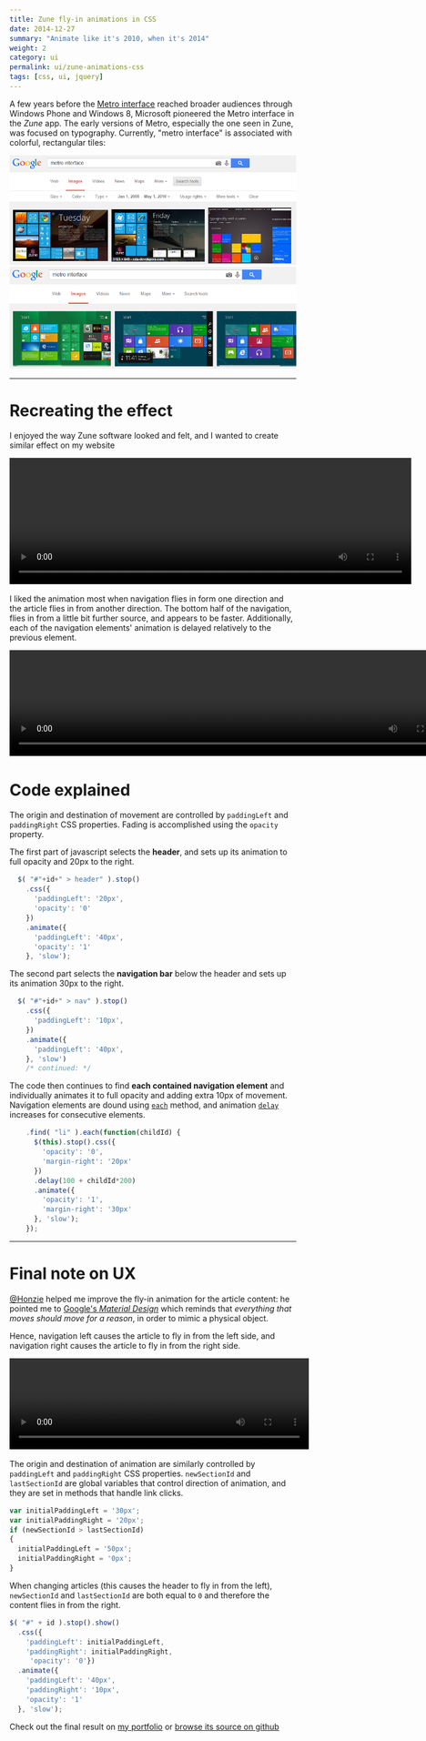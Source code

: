 ```yaml
---
title: Zune fly-in animations in CSS
date: 2014-12-27
summary: "Animate like it's 2010, when it's 2014"
weight: 2
category: ui
permalink: ui/zune-animations-css
tags: [css, ui, jquery]
---
```


A few years before the [Metro interface](http://en.wikipedia.org/wiki/Metro_%28design_language%29) reached broader audiences through Windows Phone and Windows 8, Microsoft pioneered the Metro interface in the *Zune* app. The early versions of Metro, especially the one seen in Zune, was focused on typography. Currently, "metro interface" is associated with colorful, rectangular tiles:

![Search results for "Metro Interface" in 2010](techBlogData//zune-animations-css/OriginalMetro.png)
![Current search results for Metro Interface](techBlogData//zune-animations-css/CurrentMetro.PNG)

***

Recreating the effect
===

I enjoyed the way Zune software looked and felt, and I wanted to create similar effect on my website

<video width="706" height="222" autoplay loop>
  <source src="{{baseurl}}/blogData/zune-animations-css/zune.webm" type="video/webm">  </video>

I liked the animation most when navigation flies in form one direction and the article flies in from another direction. The bottom half of the navigation, flies in from a little bit further source, and appears to be faster. Additionally, each of the navigation elements' animation is delayed relatively to the previous element.

<video width="794" height="186" autoplay loop>
  <source src="{{baseurl}}/blogData/zune-animations-css/portfolioArticles.webm" type="video/webm">  </video>

Code explained
===

The origin and destination of movement are controlled by `paddingLeft` and `paddingRight` CSS properties. Fading is accomplished using the `opacity` property.

The first part of javascript selects the **header**, and sets up its animation to full opacity and 20px to the right.

```js
  $( "#"+id+" > header" ).stop()
    .css({
      'paddingLeft': '20px',
      'opacity': '0'
    })
    .animate({
      'paddingLeft': '40px',
      'opacity': '1'
    }, 'slow');
```

The second part selects the **navigation bar** below the header and sets up its animation 30px to the right.

```js
  $( "#"+id+" > nav" ).stop()
    .css({
      'paddingLeft': '10px',
    })
    .animate({
      'paddingLeft': '40px',
    }, 'slow')
    /* continued: */
```

The code then continues to find **each contained navigation element** and individually animates it to full opacity and adding extra 10px of movement. Navigation elements are dound using [`each`](https://api.jquery.com/each/) method, and animation [`delay`](https://api.jquery.com/delay/) increases for consecutive elements.

```js
    .find( "li" ).each(function(childId) {
      $(this).stop().css({
        'opacity': '0',
        'margin-right': '20px'
      })
      .delay(100 + childId*200)
      .animate({
        'opacity': '1',
        'margin-right': '30px'
      }, 'slow');
    });
```

***

Final note on UX
===

[@Honzie](https://twitter.com/honzie) helped me improve the fly-in animation for the article content: he pointed me to [Google's *Material Design*](http://www.google.com/design/spec/material-design/introduction.html) which reminds that *everything that moves should move for a reason*, in order to mimic a physical object.

Hence, navigation left causes the article to fly in from the left side, and navigation right causes the article to fly in from the right side.

<video width="526" height="160" autoplay loop>
  <source src="{{baseurl}}/blogData/zune-animations-css/portfolioSections.webm" type="video/webm">  </video>

The origin and destination of animation are similarly controlled by `paddingLeft` and `paddingRight` CSS properties. `newSectionId` and `lastSectionId` are global variables that control direction of animation, and they are set in methods that handle link clicks.

```js
var initialPaddingLeft = '30px';
var initialPaddingRight = '20px';
if (newSectionId > lastSectionId)
{
  initialPaddingLeft = '50px';
  initialPaddingRight = '0px';
}
```

When changing articles (this causes the header to fly in from the left), `newSectionId` and `lastSectionId` are both equal to `0` and therefore the content flies in from the right.

```js
$( "#" + id ).stop().show()
  .css({
    'paddingLeft': initialPaddingLeft,
    'paddingRight': initialPaddingRight,
     'opacity': '0'})
  .animate({
    'paddingLeft': '40px',
    'paddingRight': '10px',
    'opacity': '1'
  }, 'slow');
```

Check out the final result on [my portfolio](http://amadeusw.com) or [browse its source on github](https://github.com/AmadeusW/amadeusw.github.io)
